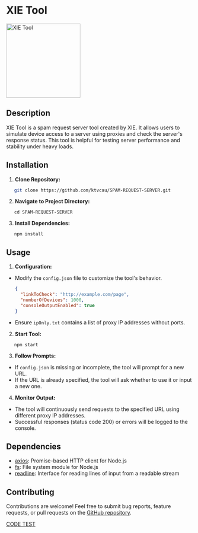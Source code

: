 # XIE Tool

<a href="https://imgbb.com/"><img src="https://i.ibb.co/hyf4pxQ/xielogo.jpg" alt="XIE Tool" border="0" width="200" height="200" /></a>

## Description

XIE Tool is a spam request server tool created by XIE. It allows users to simulate device access to a server using proxies and check the server's response status. This tool is helpful for testing server performance and stability under heavy loads.

## Installation

1. **Clone Repository:**
```bash
   git clone https://github.com/ktvcau/SPAM-REQUEST-SERVER.git
```

2. **Navigate to Project Directory:**
```
   cd SPAM-REQUEST-SERVER
```

3. **Install Dependencies:**
```
   npm install
```

## Usage

1. **Configuration:**

- Modify the `config.json` file to customize the tool's behavior.
  ```json
  {
    "linkToCheck": "http://example.com/page",
    "numberOfDevices": 1000,
    "consoleOutputEnabled": true
  }
  ```

- Ensure `ipOnly.txt` contains a list of proxy IP addresses without ports.

2. **Start Tool:**
```
   npm start
```

3. **Follow Prompts:**

- If `config.json` is missing or incomplete, the tool will prompt for a new URL.
- If the URL is already specified, the tool will ask whether to use it or input a new one.

4. **Monitor Output:**

- The tool will continuously send requests to the specified URL using different proxy IP addresses.
- Successful responses (status code 200) or errors will be logged to the console.

## Dependencies

- [axios](https://www.npmjs.com/package/axios): Promise-based HTTP client for Node.js
- [fs](https://nodejs.org/api/fs.html): File system module for Node.js
- [readline](https://nodejs.org/api/readline.html): Interface for reading lines of input from a readable stream

## Contributing

Contributions are welcome! Feel free to submit bug reports, feature requests, or pull requests on the [GitHub repository](https://github.com/ktvcau/SPAM-REQUEST-SERVER).

[CODE TEST](https://github.com/ktvcau/SPAM-REQUEST-SERVER/blob/main/code_test.js)
